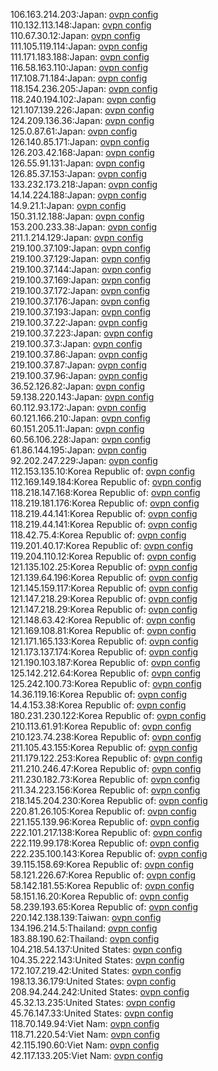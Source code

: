 106.163.214.203:Japan: [ovpn config](vpn/106_163_214_203.ovpn)  
110.132.113.148:Japan: [ovpn config](vpn/110_132_113_148.ovpn)  
110.67.30.12:Japan: [ovpn config](vpn/110_67_30_12.ovpn)  
111.105.119.114:Japan: [ovpn config](vpn/111_105_119_114.ovpn)  
111.171.183.188:Japan: [ovpn config](vpn/111_171_183_188.ovpn)  
116.58.163.110:Japan: [ovpn config](vpn/116_58_163_110.ovpn)  
117.108.71.184:Japan: [ovpn config](vpn/117_108_71_184.ovpn)  
118.154.236.205:Japan: [ovpn config](vpn/118_154_236_205.ovpn)  
118.240.194.102:Japan: [ovpn config](vpn/118_240_194_102.ovpn)  
121.107.139.226:Japan: [ovpn config](vpn/121_107_139_226.ovpn)  
124.209.136.36:Japan: [ovpn config](vpn/124_209_136_36.ovpn)  
125.0.87.61:Japan: [ovpn config](vpn/125_0_87_61.ovpn)  
126.140.85.171:Japan: [ovpn config](vpn/126_140_85_171.ovpn)  
126.203.42.168:Japan: [ovpn config](vpn/126_203_42_168.ovpn)  
126.55.91.131:Japan: [ovpn config](vpn/126_55_91_131.ovpn)  
126.85.37.153:Japan: [ovpn config](vpn/126_85_37_153.ovpn)  
133.232.173.218:Japan: [ovpn config](vpn/133_232_173_218.ovpn)  
14.14.224.188:Japan: [ovpn config](vpn/14_14_224_188.ovpn)  
14.9.21.1:Japan: [ovpn config](vpn/14_9_21_1.ovpn)  
150.31.12.188:Japan: [ovpn config](vpn/150_31_12_188.ovpn)  
153.200.233.38:Japan: [ovpn config](vpn/153_200_233_38.ovpn)  
211.1.214.129:Japan: [ovpn config](vpn/211_1_214_129.ovpn)  
219.100.37.109:Japan: [ovpn config](vpn/219_100_37_109.ovpn)  
219.100.37.129:Japan: [ovpn config](vpn/219_100_37_129.ovpn)  
219.100.37.144:Japan: [ovpn config](vpn/219_100_37_144.ovpn)  
219.100.37.169:Japan: [ovpn config](vpn/219_100_37_169.ovpn)  
219.100.37.172:Japan: [ovpn config](vpn/219_100_37_172.ovpn)  
219.100.37.176:Japan: [ovpn config](vpn/219_100_37_176.ovpn)  
219.100.37.193:Japan: [ovpn config](vpn/219_100_37_193.ovpn)  
219.100.37.22:Japan: [ovpn config](vpn/219_100_37_22.ovpn)  
219.100.37.223:Japan: [ovpn config](vpn/219_100_37_223.ovpn)  
219.100.37.3:Japan: [ovpn config](vpn/219_100_37_3.ovpn)  
219.100.37.86:Japan: [ovpn config](vpn/219_100_37_86.ovpn)  
219.100.37.87:Japan: [ovpn config](vpn/219_100_37_87.ovpn)  
219.100.37.96:Japan: [ovpn config](vpn/219_100_37_96.ovpn)  
36.52.126.82:Japan: [ovpn config](vpn/36_52_126_82.ovpn)  
59.138.220.143:Japan: [ovpn config](vpn/59_138_220_143.ovpn)  
60.112.93.172:Japan: [ovpn config](vpn/60_112_93_172.ovpn)  
60.121.166.210:Japan: [ovpn config](vpn/60_121_166_210.ovpn)  
60.151.205.11:Japan: [ovpn config](vpn/60_151_205_11.ovpn)  
60.56.106.228:Japan: [ovpn config](vpn/60_56_106_228.ovpn)  
61.86.144.195:Japan: [ovpn config](vpn/61_86_144_195.ovpn)  
92.202.247.229:Japan: [ovpn config](vpn/92_202_247_229.ovpn)  
112.153.135.10:Korea Republic of: [ovpn config](vpn/112_153_135_10.ovpn)  
112.169.149.184:Korea Republic of: [ovpn config](vpn/112_169_149_184.ovpn)  
118.218.147.168:Korea Republic of: [ovpn config](vpn/118_218_147_168.ovpn)  
118.219.181.176:Korea Republic of: [ovpn config](vpn/118_219_181_176.ovpn)  
118.219.44.141:Korea Republic of: [ovpn config](vpn/118_219_44_141.ovpn)  
118.219.44.141:Korea Republic of: [ovpn config](vpn/118_219_44_141.ovpn)  
118.42.75.4:Korea Republic of: [ovpn config](vpn/118_42_75_4.ovpn)  
119.201.40.17:Korea Republic of: [ovpn config](vpn/119_201_40_17.ovpn)  
119.204.110.12:Korea Republic of: [ovpn config](vpn/119_204_110_12.ovpn)  
121.135.102.25:Korea Republic of: [ovpn config](vpn/121_135_102_25.ovpn)  
121.139.64.196:Korea Republic of: [ovpn config](vpn/121_139_64_196.ovpn)  
121.145.159.117:Korea Republic of: [ovpn config](vpn/121_145_159_117.ovpn)  
121.147.218.29:Korea Republic of: [ovpn config](vpn/121_147_218_29.ovpn)  
121.147.218.29:Korea Republic of: [ovpn config](vpn/121_147_218_29.ovpn)  
121.148.63.42:Korea Republic of: [ovpn config](vpn/121_148_63_42.ovpn)  
121.169.108.81:Korea Republic of: [ovpn config](vpn/121_169_108_81.ovpn)  
121.171.165.133:Korea Republic of: [ovpn config](vpn/121_171_165_133.ovpn)  
121.173.137.174:Korea Republic of: [ovpn config](vpn/121_173_137_174.ovpn)  
121.190.103.187:Korea Republic of: [ovpn config](vpn/121_190_103_187.ovpn)  
125.142.212.64:Korea Republic of: [ovpn config](vpn/125_142_212_64.ovpn)  
125.242.100.73:Korea Republic of: [ovpn config](vpn/125_242_100_73.ovpn)  
14.36.119.16:Korea Republic of: [ovpn config](vpn/14_36_119_16.ovpn)  
14.4.153.38:Korea Republic of: [ovpn config](vpn/14_4_153_38.ovpn)  
180.231.230.122:Korea Republic of: [ovpn config](vpn/180_231_230_122.ovpn)  
210.113.61.91:Korea Republic of: [ovpn config](vpn/210_113_61_91.ovpn)  
210.123.74.238:Korea Republic of: [ovpn config](vpn/210_123_74_238.ovpn)  
211.105.43.155:Korea Republic of: [ovpn config](vpn/211_105_43_155.ovpn)  
211.179.122.253:Korea Republic of: [ovpn config](vpn/211_179_122_253.ovpn)  
211.210.246.47:Korea Republic of: [ovpn config](vpn/211_210_246_47.ovpn)  
211.230.182.73:Korea Republic of: [ovpn config](vpn/211_230_182_73.ovpn)  
211.34.223.156:Korea Republic of: [ovpn config](vpn/211_34_223_156.ovpn)  
218.145.204.230:Korea Republic of: [ovpn config](vpn/218_145_204_230.ovpn)  
220.81.26.105:Korea Republic of: [ovpn config](vpn/220_81_26_105.ovpn)  
221.155.139.96:Korea Republic of: [ovpn config](vpn/221_155_139_96.ovpn)  
222.101.217.138:Korea Republic of: [ovpn config](vpn/222_101_217_138.ovpn)  
222.119.99.178:Korea Republic of: [ovpn config](vpn/222_119_99_178.ovpn)  
222.235.100.143:Korea Republic of: [ovpn config](vpn/222_235_100_143.ovpn)  
39.115.158.69:Korea Republic of: [ovpn config](vpn/39_115_158_69.ovpn)  
58.121.226.67:Korea Republic of: [ovpn config](vpn/58_121_226_67.ovpn)  
58.142.181.55:Korea Republic of: [ovpn config](vpn/58_142_181_55.ovpn)  
58.151.16.20:Korea Republic of: [ovpn config](vpn/58_151_16_20.ovpn)  
58.239.193.65:Korea Republic of: [ovpn config](vpn/58_239_193_65.ovpn)  
220.142.138.139:Taiwan: [ovpn config](vpn/220_142_138_139.ovpn)  
134.196.214.5:Thailand: [ovpn config](vpn/134_196_214_5.ovpn)  
183.88.190.62:Thailand: [ovpn config](vpn/183_88_190_62.ovpn)  
104.218.54.137:United States: [ovpn config](vpn/104_218_54_137.ovpn)  
104.35.222.143:United States: [ovpn config](vpn/104_35_222_143.ovpn)  
172.107.219.42:United States: [ovpn config](vpn/172_107_219_42.ovpn)  
198.13.36.179:United States: [ovpn config](vpn/198_13_36_179.ovpn)  
208.94.244.242:United States: [ovpn config](vpn/208_94_244_242.ovpn)  
45.32.13.235:United States: [ovpn config](vpn/45_32_13_235.ovpn)  
45.76.147.33:United States: [ovpn config](vpn/45_76_147_33.ovpn)  
118.70.149.94:Viet Nam: [ovpn config](vpn/118_70_149_94.ovpn)  
118.71.220.54:Viet Nam: [ovpn config](vpn/118_71_220_54.ovpn)  
42.115.190.60:Viet Nam: [ovpn config](vpn/42_115_190_60.ovpn)  
42.117.133.205:Viet Nam: [ovpn config](vpn/42_117_133_205.ovpn)  
